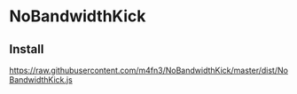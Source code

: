 # NoBandwidthKick

## Install
https://raw.githubusercontent.com/m4fn3/NoBandwidthKick/master/dist/NoBandwidthKick.js